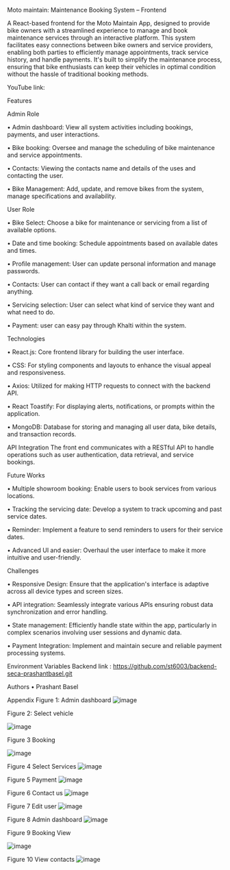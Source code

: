 
Moto maintain: Maintenance Booking System – Frontend

A React-based frontend for the Moto Maintain App, designed to provide bike owners with a streamlined experience to manage and book maintenance services through an interactive platform. This system facilitates easy connections between bike owners and service providers, enabling both parties to efficiently manage appointments, track service history, and handle payments. It's built to simplify the maintenance process, ensuring that bike enthusiasts can keep their vehicles in optimal condition without the hassle of traditional booking methods.

YouTube link:

Features 

Admin Role

•	Admin dashboard: View all system activities including bookings, payments, and user interactions.

•	Bike booking: Oversee and manage the scheduling of bike maintenance and service appointments.

•	Contacts: Viewing the contacts name and details of the uses and contacting the user.

•	Bike Management: Add, update, and remove bikes from the system, manage specifications and availability.


User Role

•	Bike Select: Choose a bike for maintenance or servicing from a list of available options.

•	Date and time booking: Schedule appointments based on available dates and times.

•	Profile management: User can update personal information and manage passwords.

•	Contacts: User can contact if they want a call back or email regarding anything.

•	Servicing selection: User can select what kind of service they want and what need to do.

•	Payment: user can easy pay through Khalti within the system.


Technologies

•	 React.js: Core frontend library for building the user interface.

•	 CSS: For styling components and layouts to enhance the visual appeal and responsiveness.

•	 Axios: Utilized for making HTTP requests to connect with the backend API.

•	 React Toastify: For displaying alerts, notifications, or prompts within the application.

•	 MongoDB: Database for storing and managing all user data, bike details, and transaction records.

API Integration
The front end communicates with a RESTful API to handle operations such as user authentication, data retrieval, and service bookings.

Future Works 

•	Multiple showroom booking: Enable users to book services from various locations.

•	Tracking the servicing date: Develop a system to track upcoming and past service dates.

•	Reminder: Implement a feature to send reminders to users for their service dates.

•	Advanced UI and easier: Overhaul the user interface to make it more intuitive and user-friendly.

Challenges 

•	Responsive Design: Ensure that the application's interface is adaptive across all device types and screen sizes.

•	API integration: Seamlessly integrate various APIs ensuring robust data synchronization and error handling.

•	State management: Efficiently handle state within the app, particularly in complex scenarios involving user sessions and dynamic data.

•	Payment Integration: Implement and maintain secure and reliable payment processing systems.

Environment Variables
Backend link : https://github.com/st6003/backend-seca-prashantbasel.git


Authors
•	Prashant Basel

Appendix
  Figure 1: Admin dashboard
![image](https://github.com/user-attachments/assets/51998dc1-ba4b-4fb7-8591-56456028cab2)

Figure 2: Select vehicle

![image](https://github.com/user-attachments/assets/bd9e868d-3691-4cf0-8f73-27369476279a)

Figure 3 Booking

![image](https://github.com/user-attachments/assets/e4fb2445-9fe8-46b2-baf0-c076078acc4c)

Figure 4 Select Services
![image](https://github.com/user-attachments/assets/d5d43e7a-fdd2-487b-bcaa-c423a769d2ed)

Figure 5 Payment
![image](https://github.com/user-attachments/assets/4e875cff-025b-4791-ad79-590475da1dce)

Figure 6 Contact us
![image](https://github.com/user-attachments/assets/762cefb9-740b-4fc6-9539-d10ef9135fff)

Figure 7 Edit user
![image](https://github.com/user-attachments/assets/be838c73-db82-4f00-b35e-6eb2acce4e83)

Figure 8 Admin dashboard
![image](https://github.com/user-attachments/assets/2d3006f9-31ed-40b3-b526-e6f56c56829a)

Figure 9 Booking View

![image](https://github.com/user-attachments/assets/94f3345e-9f48-4e53-9a40-736660600dd4)

Figure 10 View contacts
![image](https://github.com/user-attachments/assets/507fdf48-4e27-4c0f-8bce-b725c7a8682d)







